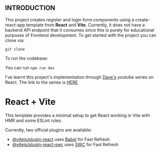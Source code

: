 ## INTRODUCTION
This project creates  register and login form components using  a create-react-app template from **React** and **Vite**. Currently, it does not have a backend API endpoint  that it consumes since this is purely for educational purposes of Frontend development. 
To get started with the project you can  clone via:

`git clone `

To run the codebase:

You can run
`npm run dev` 






I've learnt this project's implementation through [Dave's](https://github.com/gitdagray) youtube series on React. The link to the series is [HERE](https://www.youtube.com/playlist?list=PL0Zuz27SZ-6PRCpm9clX0WiBEMB70FWwd)






# React + Vite

This template provides a minimal setup to get React working in Vite with HMR and some ESLint rules.

Currently, two official plugins are available:

- [@vitejs/plugin-react](https://github.com/vitejs/vite-plugin-react/blob/main/packages/plugin-react/README.md) uses [Babel](https://babeljs.io/) for Fast Refresh
- [@vitejs/plugin-react-swc](https://github.com/vitejs/vite-plugin-react-swc) uses [SWC](https://swc.rs/) for Fast Refresh
